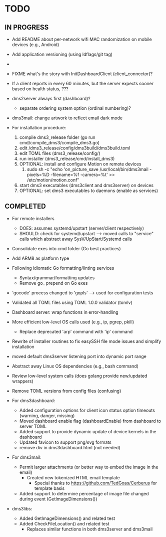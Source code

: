 # TODO

## IN PROGRESS

- Add README about per-network wifi MAC randomization on mobile devices (e.g., Android)
- Add application versioning (using ldflags/git tag)
- 
- FIXME what's the story with InitDashboardClient (client_connector)?

- If a client reports in every 60 minutes, but the server expects sooner based on health status, ???
- dms2server always first (dashboard)?
  - separate ordering system option (ordinal numbering)?

- dms3mail: change artwork to reflect email dark mode

- For installation procedure:
  1. compile dms3_release folder (go run cmd/compile_dms3/compile_dms3.go)
  2. edit /dms3_release/config/dms3build/dms3build.toml
  3. edit TOML files (dms3_release/config/<platform>)
  4. run installer (dms3_release/cmd/install_dms3)
  5. OPTIONAL: install and configure Motion on remote devices
     1. sudo sh -c "echo 'on_picture_save /usr/local/bin/dms3mail -pixels=%D -filename=%f -camera=%t' >> /etc/motion/motion.conf"
  6. start dms3 executables (dms3client and dms3server) on devices
  7. OPTIONAL: set dms3 executables to daemons (enable as services)

## COMPLETED

- For remote installers
  - DOES: assumes systemd/upstart (server/client respectively)
  - SHOULD: check for systemd/upstart --> moved calls to "service" calls which abstract away SysV/UpStart/Systemd calls

- Consolidate exes into cmd folder (Go best practices)
- Add ARM8 as platform type
  
- Following idiomatic Go formatting/linting services
  - Syntax/grammar/formatting updates
  - Remove go_ prepend on Go exes

- 'gocode' process changed to 'gopls' --> used for configuration tests

- Validated all TOML files using TOML 1.0.0 validator (tomlv)

- Dashboard server: wrap functions in error-handling

- More efficient low-level OS calls used (e.g., ip, pgrep, pkill)
  - Replace deprecated 'arp' command with 'ip' command
- Rewrite of installer routines to fix easySSH file mode issues and simplify installation

- moved default dms3server listening port into dynamic port range

- Abstract away Linux OS dependencies (e.g., bash command)
- Review low-level system calls (does golang provide new/updated wrappers)
- Remove TOML versions from config files (confusing)

- For dms3dashboard:
  - Added configuration options for client icon status option timeouts (warning, danger, missing)
  - Moved dashboard enable flag (dashboardEnable) from dashboard to server TOML
  - Added support to provide dynamic update of device kernels in the dashboard
  - Updated favicon to support png/svg formats
  - remove div in dms3dashboard.html (not needed)

- For dms3mail:
  - Permit larger attachments (or better way to embed the image in the email)
    - Created new tokenized HTML email template
      - Special thanks to https://github.com/TedGoas/Cerberus for template basis
  - Added support to determine percentage of image file changed during event (GetImageDimensions())

- dms3libs:
  - Added GetImageDimensions() and related test
  - Added CheckFileLocation() and related test
    - Replaces similar functions in both dms3server and dms3mail
